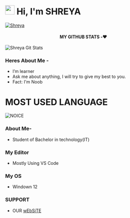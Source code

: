 

# <img src="https://raw.githubusercontent.com/MartinHeinz/MartinHeinz/master/wave.gif" width="30px"> Hi, I'm SHREYA 

   [![Shreya](https://github-stats-alpha.vercel.app/api?username=Shreyasantosh17 "Shreyasantosh17")](https://github-stats-alpha.vercel.app/api?username=Shreyasantosh17 "Shreyasantosh17")




<h4 align="center"><b>MY GITHUB STATS -❤️</b></h4>



![Shreya Git Stats](https://github-readme-stats.vercel.app/api?username=Shreyasantosh17&include_all_commits=true&count_private=true&theme=blue-green)



### Heres About Me -

- I’m learner
- Ask me about anything, I will try to give my best to you.
- Fact: I'm Noob



# MOST USED LANGUAGE

![NOICE](https://github-readme-stats.vercel.app/api/top-langs/?username=Shreyasantosh17&theme=midnight-purple)

### About Me-

- Student of Bachelor in technology(IT)

### My Editor
- Mostly Using VS Code

### My OS 
- Windown 12

### SUPPORT

- OUR [wEbSiTE](http://Shreyasantosh17.github.io)
